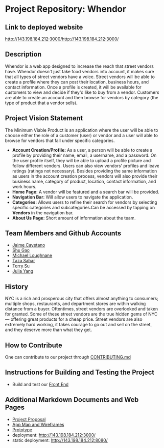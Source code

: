 # Project Repository: Whendor

## Link to deployed website
http://143.198.184.212:3000/http://143.198.184.212:3000/

## Description
Whendor is a web app designed to increase the reach that street vendors have. Whendor doesn't just take food vendors into account, it makes sure that all types of street vendors have a voice. Street vendors will be able to create a profile where they can post their location, business hours, and contact information. Once a profile is created, it will be available for customers to view and decide if they'd like to buy from a vendor. Customers are able to create an account and then browse for vendors by category (the type of product that a vendor sells).

## Project Vision Statement
The Minimum Viable Product is an application where the user will be able to choose either the role of a customer (user) or vendor and a user will able to browse for vendors that fall under specific categories.
- **Account Creation/Profile:** As a user, a person will be able to create a profile by providing their name, email, a username, and a password. On the user profile itself, they will be able to upload a profile picture and follow different vendors. Users can also view vendors' profiles and leave ratings (ratings not necessary). Besides providing the same information as users in the account creation process, vendors will also provide their business name, category of product, location, contact information, and work hours.
- **Home Page:** A vendor will be featured and a search bar will be provided.
- **Navigation Bar:** Will allow users to navigate the application.
- **Categories:** Allows users to refine their search for vendors by selecting specific categories and subcategories.Can be accessed by tapping on **Vendors** in the navigation bar. 
- **About Us Page:** Short amount of information about the team.



## Team Members and Github Accounts
- [Jaime Cayetano](https://github.com/jcthehaxer)
- [Shu Gao](https://github.com/shugao0624)
- [Michael Loughnane](https://github.com/michaelloughnane)
- [Taza Sahar](https://github.com/tazasahar)
- [Terry Su](https://github.com/Moonsolol)
- [Julia Yang](https://github.com/julia-yang)

## History
NYC is a rich and prosperous city that offers almost anything to consumers; multiple shops, restaurants, and department stores are within walking distance from a buyer. Oftentimes, street vendors are overlooked and taken for granted. Some of these street vendors are the true hidden gems of NYC — offering great products for a cheap price. Street vendors are also extremely hard working, it takes courage to go out and sell on the street, and they deserve more than what they get.

## How to Contribute

One can contribute to our project through [CONTRIBUTING.md](https://github.com/software-students-fall2021/project-setup-julia/blob/master/CONTRIBUTING.md)

## Instructions for Building and Testing the Project
- Build and test our [Front End](https://github.com/software-students-fall2021/project-setup-julia/blob/master/front-end/README.md)

## Additional Markdown Documents and Web Pages
- [Project Proposal](https://github.com/software-students-fall2021/project-proposal-julia)
- [App Map and Wireframes](https://github.com/software-students-fall2021/user-experience-design-julia/blob/main/README.md)
- [Prototype](https://invis.io/7F11VUZD5RBM)
- deployment: http://143.198.184.212:3000/
- static deployment: http://143.198.184.212:8080/
